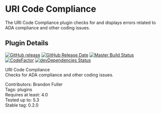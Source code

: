 # URI Code Compliance

The URI Code Compliance plugin checks for and displays errors related to ADA compliance and other coding issues.

## Plugin Details

[![GitHub release](https://img.shields.io/github/release/uriweb/uri-code-compliance.svg)](https://github.com/uriweb/uri-code-compliance/releases/latest)
[![GitHub Release Date](https://img.shields.io/github/release-date/uriweb/uri-code-compliance.svg)](https://github.com/uriweb/uri-code-compliance/releases/latest)
[![Master Build Status](https://travis-ci.com/uriweb/uri-code-compliance.svg?branch=master)](https://travis-ci.com/uriweb/uri-code-compliance)
[![CodeFactor](https://www.codefactor.io/repository/github/uriweb/uri-code-compliance/badge/master)](https://www.codefactor.io/repository/github/uriweb/uri-code-compliance/overview/master)
[![devDependencies Status](https://david-dm.org/uriweb/uri-code-compliance/dev-status.svg)](https://david-dm.org/uriweb/uri-code-compliance?type=dev)

URI Code Compliance  
Checks for ADA compliance and other coding issues.

Contributors: Brandon Fuller  
Tags: plugins  
Requires at least: 4.0  
Tested up to: 5.3  
Stable tag: 0.2.0  
